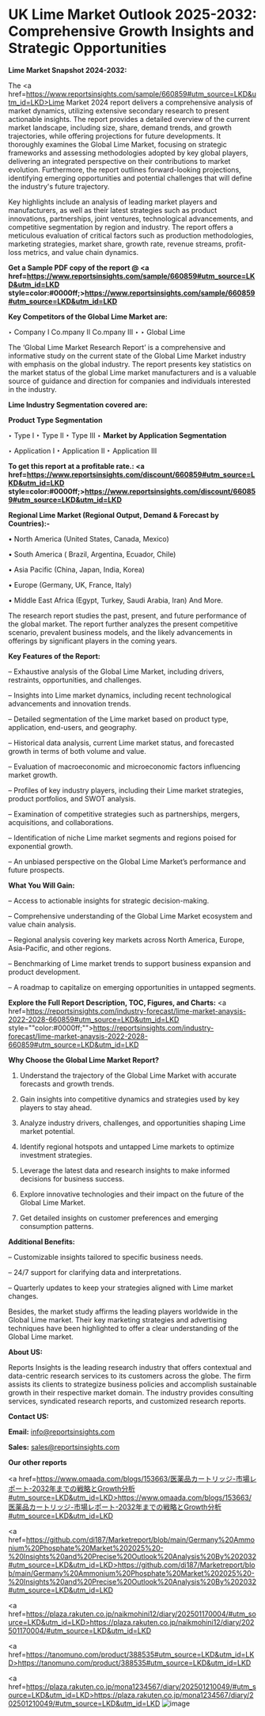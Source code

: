 # UK Lime Market Outlook 2025-2032: Comprehensive Growth Insights and Strategic Opportunities

<strong>Lime Market Snapshot 2024-2032:</strong>

The <a href=https://www.reportsinsights.com/sample/660859#utm_source=LKD&utm_id=LKD>Lime Market 2024 report</a> delivers a comprehensive analysis of market dynamics, utilizing extensive secondary research to present actionable insights. The report provides a detailed overview of the current market landscape, including size, share, demand trends, and growth trajectories, while offering projections for future developments. It thoroughly examines the Global Lime Market, focusing on strategic frameworks and assessing methodologies adopted by key global players, delivering an integrated perspective on their contributions to market evolution. Furthermore, the report outlines forward-looking projections, identifying emerging opportunities and potential challenges that will define the industry's future trajectory.

Key highlights include an analysis of leading market players and manufacturers, as well as their latest strategies such as product innovations, partnerships, joint ventures, technological advancements, and competitive segmentation by region and industry. The report offers a meticulous evaluation of critical factors such as production methodologies, marketing strategies, market share, growth rate, revenue streams, profit-loss metrics, and value chain dynamics.

<strong>Get a Sample PDF copy of the report @ <a href=https://www.reportsinsights.com/sample/660859#utm_source=LKD&utm_id=LKD style=color:#0000ff;>https://www.reportsinsights.com/sample/660859#utm_source=LKD&utm_id=LKD</a></strong>

<strong>Key Competitors of the Global Lime Market are:</strong>

‣ Company I Co.mpany II Co.mpany III
‣ 
‣ Global Lime

The ‘Global Lime Market Research Report’ is a comprehensive and informative study on the current state of the Global Lime Market industry with emphasis on the global industry. The report presents key statistics on the market status of the global Lime market manufacturers and is a valuable source of guidance and direction for companies and individuals interested in the industry.

<strong>Lime Industry Segmentation covered are:</strong>

<strong>Product Type Segmentation</strong>

‣ Type I
‣ Type II
‣ Type III
‣ 
<strong>Market by Application Segmentation</strong>

‣ Application I
‣ Application II 
‣ Application III

<strong>To get this report at a profitable rate.: <a href=https://www.reportsinsights.com/discount/660859#utm_source=LKD&utm_id=LKD style=color:#0000ff;>https://www.reportsinsights.com/discount/660859#utm_source=LKD&utm_id=LKD</a></strong>

<strong>Regional Lime Market (Regional Output, Demand &amp; Forecast by Countries):-</strong>

• North America (United States, Canada, Mexico)

• South America ( Brazil, Argentina, Ecuador, Chile)

• Asia Pacific (China, Japan, India, Korea)

• Europe (Germany, UK, France, Italy)

• Middle East Africa (Egypt, Turkey, Saudi Arabia, Iran) And More.

The research report studies the past, present, and future performance of the global market. The report further analyzes the present competitive scenario, prevalent business models, and the likely advancements in offerings by significant players in the coming years.

<strong>Key Features of the Report:</strong>

– Exhaustive analysis of the Global Lime Market, including drivers, restraints, opportunities, and challenges.

– Insights into Lime market dynamics, including recent technological advancements and innovation trends.

– Detailed segmentation of the Lime market based on product type, application, end-users, and geography.

– Historical data analysis, current Lime market status, and forecasted growth in terms of both volume and value.

– Evaluation of macroeconomic and microeconomic factors influencing market growth.

– Profiles of key industry players, including their Lime market strategies, product portfolios, and SWOT analysis.

– Examination of competitive strategies such as partnerships, mergers, acquisitions, and collaborations.

– Identification of niche Lime market segments and regions poised for exponential growth.

– An unbiased perspective on the Global Lime Market’s performance and future prospects.

<strong>What You Will Gain:</strong>

– Access to actionable insights for strategic decision-making.

– Comprehensive understanding of the Global Lime Market ecosystem and value chain analysis.

– Regional analysis covering key markets across North America, Europe, Asia-Pacific, and other regions.

– Benchmarking of Lime market trends to support business expansion and product development.

– A roadmap to capitalize on emerging opportunities in untapped segments.

<strong>Explore the Full Report Description, TOC, Figures, and Charts:</strong>
<a href=https://reportsinsights.com/industry-forecast/lime-market-anaysis-2022-2028-660859#utm_source=LKD&utm_id=LKD style=""color:#0000ff;"">https://reportsinsights.com/industry-forecast/lime-market-anaysis-2022-2028-660859#utm_source=LKD&utm_id=LKD</a>

<strong>Why Choose the Global Lime Market Report?</strong>

1. Understand the trajectory of the Global Lime Market with accurate forecasts and growth trends.

2. Gain insights into competitive dynamics and strategies used by key players to stay ahead.

3. Analyze industry drivers, challenges, and opportunities shaping Lime market potential.

4. Identify regional hotspots and untapped Lime markets to optimize investment strategies.

5. Leverage the latest data and research insights to make informed decisions for business success.

6. Explore innovative technologies and their impact on the future of the Global Lime Market.

7. Get detailed insights on customer preferences and emerging consumption patterns.

<strong>Additional Benefits:</strong>

– Customizable insights tailored to specific business needs.

– 24/7 support for clarifying data and interpretations.

– Quarterly updates to keep your strategies aligned with Lime market changes.

Besides, the market study affirms the leading players worldwide in the Global Lime market. Their key marketing strategies and advertising techniques have been highlighted to offer a clear understanding of the Global Lime market.

<strong><strong>About US</strong>:</strong>

Reports Insights is the leading research industry that offers contextual and data-centric research services to its customers across the globe. The firm assists its clients to strategize business policies and accomplish sustainable growth in their respective market domain. The industry provides consulting services, syndicated research reports, and customized research reports.

<strong>Contact US:</strong>

<p class=><b>Email:</b> <a href=mailto:info@reportsinsights.com>info@reportsinsights.com</a></p>
<p class=><b>Sales:</b> <a href=mailto:sales@reportsinsights.com>sales@reportsinsights.com</a></p>

<strong>Our other reports</strong>

<a href=https://www.omaada.com/blogs/153663/医薬品カートリッジ-市場レポート-2032年までの戦略とGrowth分析#utm_source=LKD&utm_id=LKD>https://www.omaada.com/blogs/153663/医薬品カートリッジ-市場レポート-2032年までの戦略とGrowth分析#utm_source=LKD&utm_id=LKD</a>

<a href=https://github.com/di187/Marketreport/blob/main/Germany%20Ammonium%20Phosphate%20Market%202025%20-%20Insights%20and%20Precise%20Outlook%20Analysis%20By%202032#utm_source=LKD&utm_id=LKD>https://github.com/di187/Marketreport/blob/main/Germany%20Ammonium%20Phosphate%20Market%202025%20-%20Insights%20and%20Precise%20Outlook%20Analysis%20By%202032#utm_source=LKD&utm_id=LKD</a>

<a href=https://plaza.rakuten.co.jp/naikmohini12/diary/202501170004/#utm_source=LKD&utm_id=LKD>https://plaza.rakuten.co.jp/naikmohini12/diary/202501170004/#utm_source=LKD&utm_id=LKD</a>

<a href=https://tanomuno.com/product/388535#utm_source=LKD&utm_id=LKD>https://tanomuno.com/product/388535#utm_source=LKD&utm_id=LKD</a>

<a href=https://plaza.rakuten.co.jp/mona1234567/diary/202501210049/#utm_source=LKD&utm_id=LKD>https://plaza.rakuten.co.jp/mona1234567/diary/202501210049/#utm_source=LKD&utm_id=LKD</a>
![image](https://github.com/user-attachments/assets/c7c42921-b9f0-4773-8bb5-189d4660dc19)
